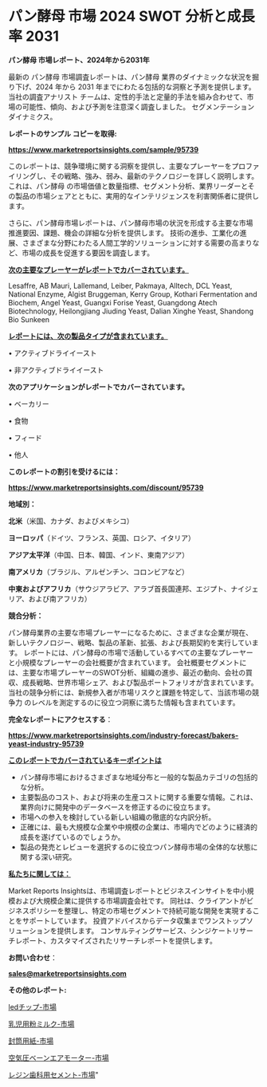 # パン酵母 市場 2024 SWOT 分析と成長率 2031

<strong>パン酵母 市場レポート、2024年から2031年</strong>

最新の パン酵母 市場調査レポートは、パン酵母 業界のダイナミックな状況を掘り下げ、2024 年から 2031 年までにわたる包括的な洞察と予測を提供します。当社の調査アナリスト チームは、定性的手法と定量的手法を組み合わせて、市場の可能性、傾向、および予測を注意深く調査しました。 セグメンテーションダイナミクス。



<strong>レポートのサンプル コピーを取得:</strong> <a href=https://www.marketreportsinsights.com/sample/95739>

<strong><u>https://www.marketreportsinsights.com/sample/95739</u></strong></a>

このレポートは、競争環境に関する洞察を提供し、主要なプレーヤーをプロファイリングし、その戦略、強み、弱み、最新のテクノロジーを詳しく説明します。 これは、パン酵母 の市場価値と数量指標、セグメント分析、業界リーダーとその製品の市場シェアとともに、実用的なインテリジェンスを利害関係者に提供します。

さらに、パン酵母市場レポートは、パン酵母市場の状況を形成する主要な市場推進要因、課題、機会の詳細な分析を提供します。 技術の進歩、工業化の進展、さまざまな分野にわたる人間工学的ソリューションに対する需要の高まりなど、市場の成長を促進する要因を調査します。



<strong><u>次の主要なプレーヤーがレポートでカバーされています。</u></strong>

Lesaffre, AB Mauri, Lallemand, Leiber, Pakmaya, Alltech, DCL Yeast, National Enzyme, Algist Bruggeman, Kerry Group, Kothari Fermentation and Biochem, Angel Yeast, Guangxi Forise Yeast, Guangdong Atech Biotechnology, Heilongjiang Jiuding Yeast, Dalian Xinghe Yeast, Shandong Bio Sunkeen



<strong><u><b>レポートには、次の製品タイプが含まれています。</b></u></strong>

• アクティブドライイースト

• 非アクティブドライイースト



<strong><b>次のアプリケーションがレポートでカバーされています。</b></strong>

• ベーカリー

• 食物

• フィード

• 他人



<strong><b>このレポートの割引を受けるには：</b></strong><a href=https://www.marketreportsinsights.com/discount/95739>

<strong><u>https://www.marketreportsinsights.com/discount/95739</u></strong></a>



<strong>地域別：</strong>



<strong>北米</strong>（米国、カナダ、およびメキシコ）



<strong>ヨーロッパ</strong>（ドイツ、フランス、英国、ロシア、イタリア）



<strong>アジア太平洋</strong>（中国、日本、韓国、インド、東南アジア）



<strong>南アメリカ</strong>（ブラジル、アルゼンチン、コロンビアなど）



<strong>中東およびアフリカ</strong>（サウジアラビア、アラブ首長国連邦、エジプト、ナイジェリア、および南アフリカ）



<strong>競合分析：</strong>

パン酵母業界の主要な市場プレーヤーになるために、さまざまな企業が現在、新しいテクノロジー、戦略、製品の革新、拡張、および長期契約を実行しています。 レポートには、パン酵母の市場で活動しているすべての主要なプレーヤーと小規模なプレーヤーの会社概要が含まれています。 会社概要セグメントには、主要な市場プレーヤーのSWOT分析、組織の進歩、最近の動向、会社の買収、成長戦略、世界市場シェア、および製品ポートフォリオが含まれています。 当社の競争分析には、新規参入者が市場リスクと課題を特定して、当該市場の競争力 のレベルを測定するのに役立つ洞察に満ちた情報も含まれています。



<strong>完全なレポートにアクセスする</strong>：

<a href=https://www.marketreportsinsights.com/industry-forecast/bakers-yeast-industry-95739>

<strong><u>https://www.marketreportsinsights.com/industry-forecast/bakers-yeast-industry-95739</u></strong></a>



<strong><u><b>このレポートでカバーされているキーポイントは</b></u></strong>
<ul>
  <li>パン酵母市場におけるさまざまな地域分布と一般的な製品カテゴリの包括的な分析。</li>
  <li>主要製品のコスト、および将来の生産コストに関する重要な情報。これは、業界向けに開発中のデータベースを修正するのに役立ちます。</li>
  <li>市場への参入を検討している新しい組織の徹底的な内訳分析。</li>
  <li>正確には、最も大規模な企業や中規模の企業は、市場内でどのように経済的成長を遂げているのでしょうか。</li>
  <li>製品の発売とレビューを選択するのに役立つパン酵母市場の全体的な状態に関する深い研究。</li>
</ul>


<strong><u><b>私たちに関しては：</b></u></strong>

Market Reports Insightsは、市場調査レポートとビジネスインサイトを中小規模および大規模企業に提供する市場調査会社です。 同社は、クライアントがビジネスポリシーを整理し、特定の市場セグメントで持続可能な開発を実現することをサポートしています。 投資アドバイスからデータ収集までワンストップソリューションを提供します。 コンサルティングサービス、シンジケートリサーチレポート、カスタマイズされたリサーチレポートを提供します。



<strong><b>お問い合わせ</b></strong>：

<a href=mailto:sales@marketreportsinsights.com>

<strong><u>sales@marketreportsinsights.com</u></strong></a>



<strong>その他のレポート:</strong>

<a href=https://www.linkedin.com/pulse/ledチップ-市場-2023-年のダイナミクスとビジネストレンド-2030-pr-news-hub-xxcsf/>ledチップ-市場</a>

<a href=https://www.linkedin.com/pulse/乳児用粉ミルク-市場-2023-新興市場-将来の動向と市場需要-2030-nphfc/>乳児用粉ミルク-市場</a>

<a href=https://www.linkedin.com/pulse/封筒用紙-市場-2023-swot-分析と成長率-2030-pr-news-hub-kxrpf/>封筒用紙-市場</a>

<a href=https://www.linkedin.com/pulse/空気圧ベーンエアモーター-市場-2023-最新の-cagr-および成長分析-jty7f/>空気圧ベーンエアモーター-市場</a>

<a href=https://www.linkedin.com/pulse/レジン歯科用セメント-市場-2023-swot-分析と成長率-2030-ta0ff/>レジン歯科用セメント-市場</a>"
